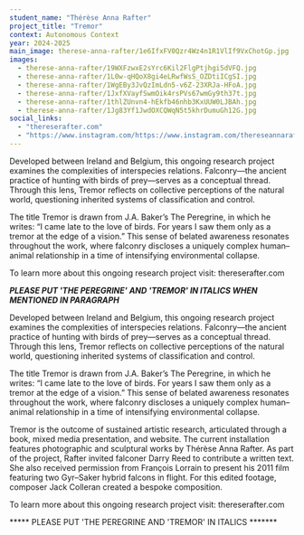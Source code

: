 ```yaml
---
student_name: "Thérèse Anna Rafter"
project_title: "Tremor"
context: Autonomous Context
year: 2024-2025
main_image: therese-anna-rafter/1e6IfxFV0Qzr4Wz4n1R1VlIf9VxChotGp.jpg
images:
  - therese-anna-rafter/19WXFzwxE2sYrc6Kil2FlgPtjhgi5dVFQ.jpg
  - therese-anna-rafter/1L0w-qHQoX8gi4eLRwfWsS_OZDtiICgSI.jpg
  - therese-anna-rafter/1WgEBy3JvQzImLdn5-v6Z-23XRJa-HFoA.jpg
  - therese-anna-rafter/1JxfXVayfSwmOik4rsPVs67wmGy9th37t.jpg
  - therese-anna-rafter/1thlZUnvn4-hEkfb46nhb3KxUUW0LJBAh.jpg
  - therese-anna-rafter/1Jg83Yf1JwdOXCQWqN5t5khrDumuGh12G.jpg
social_links:
  - "thereserafter.com"
  - "https://www.instagram.com/https://www.instagram.com/thereseannarafter/"
---
```

Developed between Ireland and Belgium, this ongoing research project examines the complexities of interspecies relations. Falconry—the ancient practice of hunting with birds of prey—serves as a conceptual thread. Through this lens, Tremor reflects on collective perceptions of the natural world, questioning inherited systems of classification and control.

The title Tremor is drawn from J.A. Baker’s The Peregrine, in which he writes: “I came late to the love of birds. For years I saw them only as a tremor at the edge of a vision.” This sense of belated awareness resonates throughout the work, where falconry discloses a uniquely complex human–animal relationship in a time of intensifying environmental collapse.

To learn more about this ongoing research project visit: thereserafter.com


  
*****PLEASE PUT  'THE PEREGRINE' AND 'TREMOR' IN ITALICS WHEN MENTIONED IN PARAGRAPH*****


Developed between Ireland and Belgium, this ongoing research project examines the complexities of interspecies relations. Falconry—the ancient practice of hunting with birds of prey—serves as a conceptual thread. Through this lens, Tremor reflects on collective perceptions of the natural world, questioning inherited systems of classification and control.

The title Tremor is drawn from J.A. Baker’s The Peregrine, in which he writes: “I came late to the love of birds. For years I saw them only as a tremor at the edge of a vision.” This sense of belated awareness resonates throughout the work, where falconry discloses a uniquely complex human–animal relationship in a time of intensifying environmental collapse.

Tremor is the outcome of sustained artistic research, articulated through a book, mixed media presentation, and website. The current installation features photographic and sculptural works by Thérèse Anna Rafter. As part of the project, Rafter invited falconer Darry Reed to contribute a written text. She also received permission from François Lorrain to present his 2011 film featuring two Gyr–Saker hybrid falcons in flight. For this edited footage, composer Jack Colleran created a bespoke composition.

To learn more about this ongoing research project visit: thereserafter.com


***** PLEASE PUT 'THE PEREGRINE AND 'TREMOR' IN ITALICS *******

